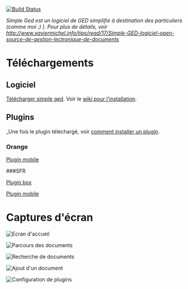 [![Build Status](https://travis-ci.org/xaviermichel/simple-ged.png?branch=master)](https://travis-ci.org/xaviermichel/simple-ged)

_Simple Ged est un logiciel de GED simplifié à destination des particuliers (comme moi :) ). Pour plus de détails, voir http://www.xaviermichel.info/tips/read/17/Simple-GED-logiciel-open-source-de-gestion-lectronique-de-documents_

Téléchargements
===============

Logiciel
--------

[Télécharger simple ged](http://sourceforge.net/projects/simpleged/files/latest/download). Voir le [wiki pour l'installation](https://github.com/xaviermichel/simple-ged/wiki/Comment-installer-simple-ged).


Plugins
-------

_Une fois le plugin téléchargé, voir [comment installer un plugin](https://github.com/xaviermichel/simple-ged/wiki/Comment-installer-un-plugin).

### Orange

[Plugin mobile](http://master.dl.sourceforge.net/project/simpleged/plugins/orange-mobile/orange-ged-plugin-1.3-jar-with-dependencies.jar)

###SFR

[Plugin box](http://master.dl.sourceforge.net/project/simpleged/plugins/sfr-box/sfr-box-plugin-1.0-jar-with-dependencies.jar)

[Plugin mobile](http://master.dl.sourceforge.net/project/simpleged/plugins/sfr-mobile/sfr-mobile-plugin-1.0-jar-with-dependencies.jar)




Captures d'écran
================

![Ecran d'accueil](https://raw.github.com/xaviermichel/simple-ged/master/screenshot/home.png)

![Parcours des documents](https://raw.github.com/xaviermichel/simple-ged/master/screenshot/browse_doc.png)

![Recherche de documents](https://raw.github.com/xaviermichel/simple-ged/master/screenshot/quick_search.png)

![Ajout d'un document](https://raw.github.com/xaviermichel/simple-ged/master/screenshot/add_doc.png)

![Configuration de plugins](https://raw.github.com/xaviermichel/simple-ged/master/screenshot/plugins.png)
